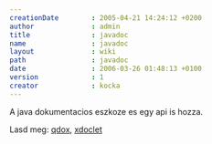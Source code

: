 ```yaml
---
creationDate        : 2005-04-21 14:24:12 +0200 
author              : admin 
title               : javadoc 
name                : javadoc 
layout              : wiki 
path                : javadoc 
date                : 2006-03-26 01:48:13 +0100 
version             : 1 
creator             : kocka 
---
```

A java dokumentacios eszkoze es egy api is hozza.

Lasd meg: [qdox](QDox.html), [xdoclet](XDoclet.html)
